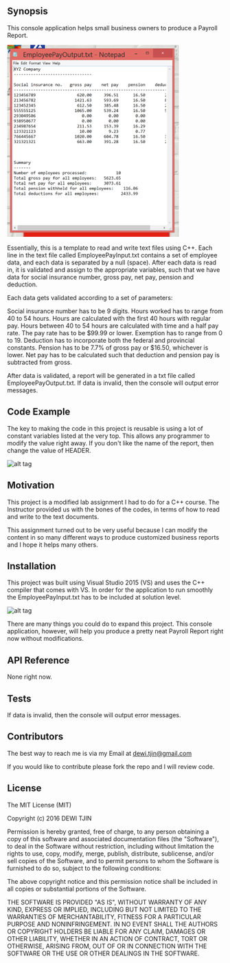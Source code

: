 ## Synopsis

This console application helps small business owners to produce a Payroll Report.  

<img src="https://raw.githubusercontent.com/dewitjin/PayRollReport/master/images/report.png" width="400">

Essentially, this is a template to read and write text files using C++.  Each line in the text file called EmployeePayInput.txt contains a set of employee data, and each data is separated by a null (space).  After each data is read in, it is validated and assign to the appropriate variables, such that we have data for social insurance number, gross pay, net pay, pension and deduction.

Each data gets validated according to a set of parameters:

Social insurance number has to be 9 digits.
Hours worked has to range from 40 to 54 hours.
Hours are calculated with the first 40 hours with regular pay. 
Hours between 40 to 54 hours are calculated with time and a half pay rate.
The pay rate has to be $99.99 or lower.
Exemption has to range from 0 to 19.
Deduction has to incorporate both the federal and provincial constants.
Pension has to be 7.7% of gross pay or $16.50, whichever is lower.
Net pay has to be calculated such that deduction and pension pay is subtracted from gross.

After data is validated, a report will be generated in a txt file called EmployeePayOutput.txt. If data is invalid, then the console will output error messages.

## Code Example

The key to making the code in this project is reusable is using a lot of constant variables listed at the very top.  This allows any programmer to modify the value right away.  If you don't like the name of the report, then change the value of HEADER.

![alt tag]()  

## Motivation

This project is a modified lab assignment I had to do for a C++ course.  The Instructor provided us with the bones of the codes, in terms of how to read and write to the text documents.

This assignment turned out to be very useful because I can modify the content in so many different ways to produce customized business reports and I hope it helps many others.

## Installation

This project was built using Visual Studio 2015 (VS) and uses the C++ compiler that comes with VS. In order for the application to run smoothly the EmployeePayInput.txt has to be included at solution level.

![alt tag]()

There are many things you could do to expand this project.  This console application, however, will help you produce a pretty neat Payroll Report right now without modifications.

## API Reference

None right now.

## Tests

If data is invalid, then the console will output error messages.

## Contributors

The best way to reach me is via my Email at dewi.tjin@gmail.com

If you would like to contribute please fork the repo and I will review code.


## License

The MIT License (MIT)

Copyright (c) 2016 DEWI TJIN

Permission is hereby granted, free of charge, to any person obtaining a copy
of this software and associated documentation files (the "Software"), to deal
in the Software without restriction, including without limitation the rights
to use, copy, modify, merge, publish, distribute, sublicense, and/or sell
copies of the Software, and to permit persons to whom the Software is
furnished to do so, subject to the following conditions:

The above copyright notice and this permission notice shall be included in all
copies or substantial portions of the Software.

THE SOFTWARE IS PROVIDED "AS IS", WITHOUT WARRANTY OF ANY KIND, EXPRESS OR
IMPLIED, INCLUDING BUT NOT LIMITED TO THE WARRANTIES OF MERCHANTABILITY,
FITNESS FOR A PARTICULAR PURPOSE AND NONINFRINGEMENT. IN NO EVENT SHALL THE
AUTHORS OR COPYRIGHT HOLDERS BE LIABLE FOR ANY CLAIM, DAMAGES OR OTHER
LIABILITY, WHETHER IN AN ACTION OF CONTRACT, TORT OR OTHERWISE, ARISING FROM,
OUT OF OR IN CONNECTION WITH THE SOFTWARE OR THE USE OR OTHER DEALINGS IN THE
SOFTWARE.

